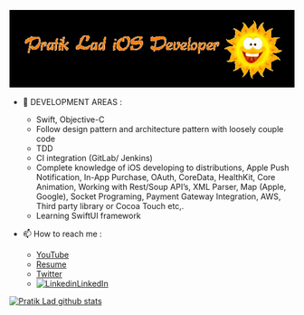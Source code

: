 ![image](https://github.com/pratik-123/pratik-123/blob/master/name.gif)

- 🔭 DEVELOPMENT AREAS : 
    - Swift, Objective-C
    - Follow design pattern and architecture pattern with loosely couple code
    - TDD
    - CI integration (GitLab/ Jenkins)
    - Complete knowledge of iOS developing to distributions, Apple Push Notification,
    In-App Purchase, OAuth, CoreData, HealthKit, Core Animation, Working with Rest/Soup API’s, XML Parser, Map (Apple, Google), Socket Programing, Payment Gateway Integration, AWS, Third party library or Cocoa Touch etc,.
    -   Learning SwiftUI framework

- 📫 How to reach me :
	- [YouTube](https://www.youtube.com/c/PratikLad?sub_confirmation=1)
	- [Resume](https://pratik-123.github.io/vcard/)
	- [Twitter](https://twitter.com/Buntylad3)
	- [![Linkedin](https://i.stack.imgur.com/gVE0j.png)LinkedIn](https://www.linkedin.com/in/pratik-lad-3280899b/)

[![Pratik Lad github stats](https://github-readme-stats.vercel.app/api?username=pratik-123)](https://github-readme-stats.vercel.app/api?username=pratik-123)

<!--
	### Hello Friends 👋
**pratik-123/pratik-123** is a ✨ _special_ ✨ repository because its `README.md` (this file) appears on your GitHub profile.

Here are some ideas to get you started:

- 🔭 I’m currently working on ...
- 🌱 I’m currently learning ...
- 👯 I’m looking to collaborate on ...
- 🤔 I’m looking for help with ...
- 💬 Ask me about ...
- 📫 How to reach me: ...
- 😄 Pronouns: ...
- ⚡ Fun fact: ...
-->
